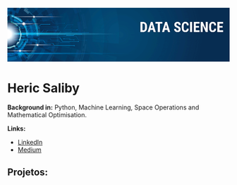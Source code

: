 
<p align="center">
  <img src="banner.png" >
</p>

# Heric Saliby



**Background in:** Python, Machine Learning, Space Operations and Mathematical Optimisation.

**Links:**
* [LinkedIn](https://bit.ly/3rihEQN)
* [Medium](https://medium.com/@blackbull0075)


## Projetos:



